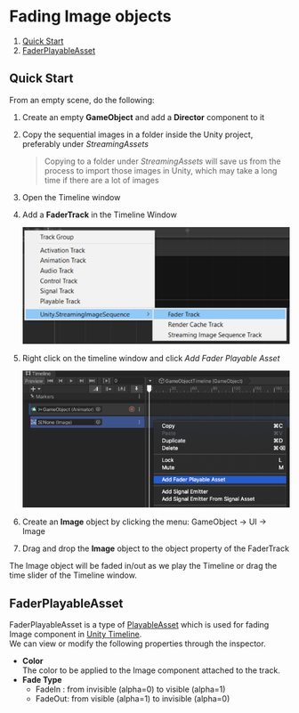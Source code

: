 # Fading Image objects

1. [Quick Start](#quick-start)
1. [FaderPlayableAsset](#faderplayableasset)

## Quick Start

From an empty scene, do the following:

1. Create an empty **GameObject** and add a **Director** component to it
1. Copy the sequential images in a folder inside the Unity project, preferably under *StreamingAssets*
   > Copying to a folder under *StreamingAssets* will save us from the process to import those images in Unity, which may take a long time if there are a lot of images
1. Open the Timeline window
1. Add a **FaderTrack** in the Timeline Window

   ![AddFaderTrack](../images/AddFaderTrack.png)
   
1. Right click on the timeline window and click *Add Fader Playable Asset*
 
   ![AddFaderPlayableAsset](../images/AddFaderPlayableAsset.png)
   
1. Create an **Image** object by clicking the menu: GameObject -> UI -> Image

1. Drag and drop the **Image** object to the object property of the FaderTrack 


The Image object will be faded in/out as we play the Timeline or drag the time slider of the Timeline window.



## FaderPlayableAsset

FaderPlayableAsset is a type of 
[PlayableAsset](https://docs.unity3d.com/ScriptReference/Playables.PlayableAsset.html)
which is used for fading Image component in
[Unity Timeline](https://docs.unity3d.com/Packages/com.unity.timeline@latest).  
We can view or modify the following properties through the inspector.

* **Color**   
  The color to be applied to the Image component attached to the track.
* **Fade Type**  
  - FadeIn : from invisible (alpha=0) to visible   (alpha=1) 
  - FadeOut: from visible   (alpha=1) to invisible (alpha=0) 





